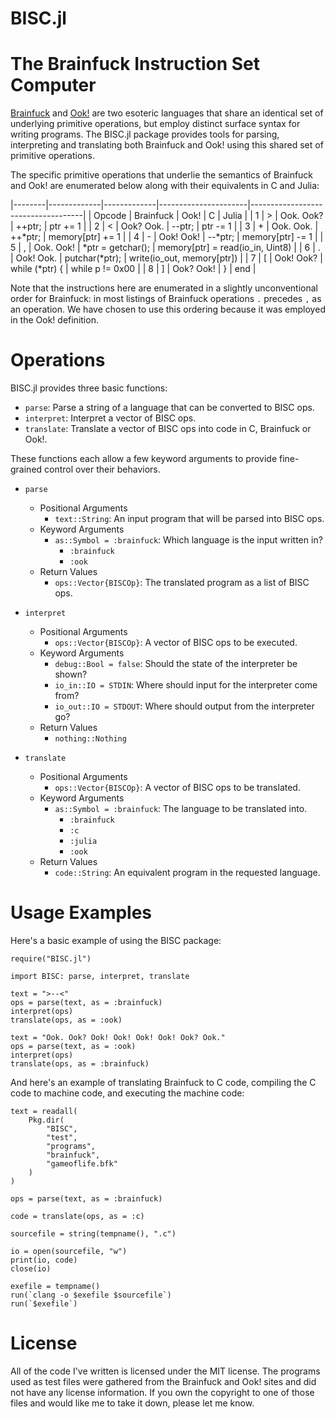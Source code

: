 BISC.jl
=======

# The Brainfuck Instruction Set Computer

[Brainfuck](http://www.muppetlabs.com/~breadbox/bf/) and
[Ook!](http://www.dangermouse.net/esoteric/ook.html) are two esoteric languages
that share an identical set of underlying primitive operations, but employ
distinct surface syntax for writing programs. The BISC.jl package provides
tools for parsing, interpreting and translating both Brainfuck and Ook! using
this shared set of primitive operations.

The specific primitive operations that underlie the semantics of Brainfuck
and Ook! are enumerated below along with their equivalents in C and Julia:

|--------|-------------|-------------|----------------------|------------------------------------|
| Opcode | Brainfuck   | Ook!        | C                    | Julia                              |
| 1      | >           | Ook. Ook?   | ++ptr;               | ptr += 1                           |
| 2      | <           | Ook? Ook.   | --ptr;               | ptr -= 1                           |
| 3      | +           | Ook. Ook.   | ++*ptr;              | memory[ptr] += 1                   |
| 4      | -           | Ook! Ook!   | --*ptr;              | memory[ptr] -= 1                   |
| 5      | ,           | Ook. Ook!   | *ptr = getchar();    | memory[ptr] = read(io_in, Uint8)   |
| 6      | .           | Ook! Ook.   | putchar(*ptr);       | write(io_out, memory[ptr])         |
| 7      | [           | Ook! Ook?   | while (*ptr) {       | while p != 0x00                    |
| 8      | ]           | Ook? Ook!   | }                    | end                                |

Note that the instructions here are enumerated in a slightly unconventional
order for Brainfuck: in most listings of Brainfuck operations `.` precedes `,`
as an operation. We have chosen to use this ordering because it was employed
in the Ook! definition.

# Operations

BISC.jl provides three basic functions:

* `parse`: Parse a string of a language that can be converted to BISC ops.
* `interpret`: Interpret a vector of BISC ops.
* `translate`: Translate a vector of BISC ops into code in C, Brainfuck or Ook!.

These functions each allow a few keyword arguments to provide fine-grained
control over their behaviors.

* `parse`
    * Positional Arguments
        * `text::String`: An input program that will be parsed into BISC ops.
    * Keyword Arguments
        * `as::Symbol = :brainfuck`: Which language is the input written in?
            * `:brainfuck`
            * `:ook`
    * Return Values
        * `ops::Vector{BISCOp}`: The translated program as a list of BISC ops.

* `interpret`
    * Positional Arguments
        * `ops::Vector{BISCOp}`: A vector of BISC ops to be executed.
    * Keyword Arguments
        * `debug::Bool = false`: Should the state of the interpreter be shown?
        * `io_in::IO = STDIN`: Where should input for the interpreter come from?
        * `io_out::IO = STDOUT`: Where should output from the interpreter go?
    * Return Values
        * `nothing::Nothing`

* `translate`
    * Positional Arguments
        * `ops::Vector{BISCOp}`: A vector of BISC ops to be translated.
    * Keyword Arguments
        * `as::Symbol = :brainfuck`: The language to be translated into.
            * `:brainfuck`
            * `:c`
            * `:julia`
            * `:ook`
    * Return Values
        * `code::String`: An equivalent program in the requested language.

# Usage Examples

Here's a basic example of using the BISC package:

```
require("BISC.jl")

import BISC: parse, interpret, translate

text = ">--<"
ops = parse(text, as = :brainfuck)
interpret(ops)
translate(ops, as = :ook)

text = "Ook. Ook? Ook! Ook! Ook! Ook! Ook? Ook."
ops = parse(text, as = :ook)
interpret(ops)
translate(ops, as = :brainfuck)
```

And here's an example of translating Brainfuck to C code, compiling the C
code to machine code, and executing the machine code:

```
text = readall(
    Pkg.dir(
        "BISC",
        "test",
        "programs",
        "brainfuck",
        "gameoflife.bfk"
    )
)

ops = parse(text, as = :brainfuck)

code = translate(ops, as = :c)

sourcefile = string(tempname(), ".c")

io = open(sourcefile, "w")
print(io, code)
close(io)

exefile = tempname()
run(`clang -o $exefile $sourcefile`)
run(`$exefile`)
```

# License

All of the code I've written is licensed under the MIT license. The programs
used as test files were gathered from the Brainfuck and Ook! sites and did
not have any license information. If you own the copyright to one of those
files and would like me to take it down, please let me know.